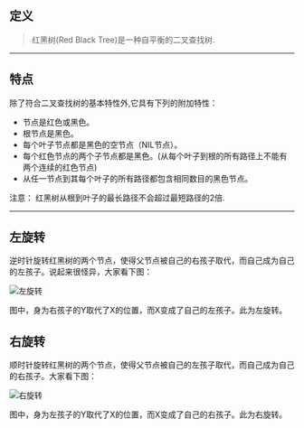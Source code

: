 ## 定义
> 红黑树(Red Black Tree)是一种自平衡的二叉查找树.
***

## 特点
除了符合二叉查找树的基本特性外,它具有下列的附加特性：
* 节点是红色或黑色。
* 根节点是黑色。
* 每个叶子节点都是黑色的空节点（NIL节点）。
* 每个红色节点的两个子节点都是黑色。(从每个叶子到根的所有路径上不能有两个连续的红色节点)
* 从任一节点到其每个叶子的所有路径都包含相同数目的黑色节点。

注意：
红黑树从根到叶子的最长路径不会超过最短路径的2倍.
***

## 左旋转
逆时针旋转红黑树的两个节点，使得父节点被自己的右孩子取代，而自己成为自己的左孩子。说起来很怪异，大家看下图：

![左旋转](https://github.com/gdufeZLYL/blog/tree/master/images/20180418092201.png)

图中，身为右孩子的Y取代了X的位置，而X变成了自己的左孩子。此为左旋转。

## 右旋转
顺时针旋转红黑树的两个节点，使得父节点被自己的左孩子取代，而自己成为自己的右孩子。大家看下图：

![右旋转](https://github.com/gdufeZLYL/blog/tree/master/images/20180418092410.png)

图中，身为左孩子的Y取代了X的位置，而X变成了自己的右孩子。此为右旋转。




